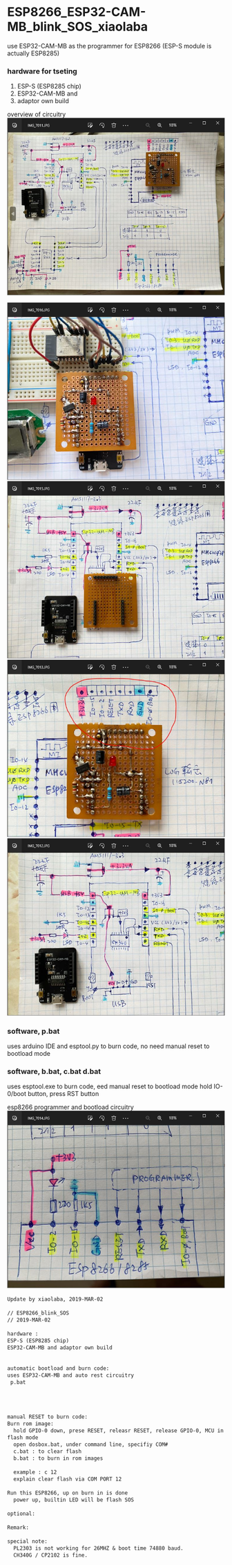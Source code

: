 # ESP8266_ESP32-CAM-MB_blink_SOS_xiaolaba  
use ESP32-CAM-MB as the programmer for ESP8266 (ESP-S module is actually ESP8285)  

### hardware for tseting   
1. ESP-S (ESP8285 chip)    
2. ESP32-CAM-MB and  
3. adaptor own build  

overview of circuitry  
![esp8266_programmer_ESP32-CAM-MB_design.JPG](esp8266_programmer_ESP32-CAM-MB_design.JPG)  


![esp8266_programmer_action.JPG](esp8266_programmer_action.JPG)  
![esp8266_programmer_ESP32-CAM-MB_interface.JPG](esp8266_programmer_ESP32-CAM-MB_interface.JPG)  
![esp8266_programmer_pinout.JPG](esp8266_programmer_pinout.JPG)
![esp8266_programmer_circuit.JPG](esp8266_programmer_circuit.JPG)  


### software, p.bat
uses arduino IDE and esptool.py to burn code, no need manual reset to bootload mode

### software, b.bat, c.bat d.bat
uses esptool.exe to burn code, eed manual reset to bootload mode
hold IO-0/boot button, press RST button




 




esp8266 programmer and bootload circuitry  
![esp8266_programmer_interface.JPG](esp8266_programmer_interface.JPG)









```
Update by xiaolaba, 2019-MAR-02

// ESP8266_blink_SOS
// 2019-MAR-02

hardware : 
ESP-S (ESP8285 chip)
ESP32-CAM-MB and adaptor own build           


automatic bootload and burn code:
uses ESP32-CAM-MB and auto rest circuitry
 p.bat




manual RESET to burn code:
Burn rom image:
  hold GPIO-0 down, prese RESET, releasr RESET, release GPIO-0, MCU in flash mode
  open dosbox.bat, under command line, specifiy COM#
  c.bat : to clear flash
  b.bat : to burn in rom images
  
  example : c 12
  explain clear flash via COM PORT 12

Run this ESP8266, up on burn in is done
  power up, builtin LED will be flash SOS

optional:

Remark:

special note:
  PL2303 is not working for 26MHZ & boot time 74880 baud.
  CH340G / CP2102 is fine.
```
